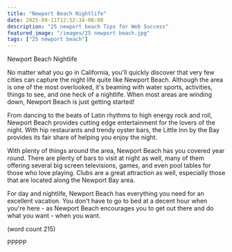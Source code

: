 ```yaml
---
title: "Newport Beach Nightlife"
date: 2025-09-11T12:52:34-08:00
description: "25 newport beach Tips for Web Success"
featured_image: "/images/25 newport beach.jpg"
tags: ["25 newport beach"]
---
```


Newport Beach Nightlife

No matter what you go in California, you'll quickly
discover that very few cities can capture the night
life quite like Newport Beach.  Although the area
is one of the most overlooked, it's beaming with
water sports, activities, things to see, and one 
heck of a nightlife.  When most areas are winding
down, Newport Beach is just getting started!

From dancing to the beats of Latin rhythms to high 
energy rock and roll, Newport Beach provides cutting
edge entertainment for the lovers of the night.  With
hip restaurants and trendy oyster bars, the Little
Inn by the Bay provides its fair share of helping
you enjoy the night.

With plenty of things around the area, Newport Beach
has you covered year round.  There are plenty of bars 
to visit at night as well, many of them offering several
big screen televisions, games, and even pool tables for
those who love playing.  Clubs are a great attraction
as well, especially those that are located along the
Newport Bay area.

For day and nightlife, Newport Beach has everything
you need for an excellent vacation.  You don't have
to go to bed at a decent hour when you're here - as
Newport Beach encourages you to get out there and
do what you want - when you want.

(word count 215)

PPPPP

